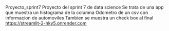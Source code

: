 Proyecto_sprint7
Proyecto del sprint 7 de data science
Se trata de una app que muestra un histograma de la columna Odometro de un csv con informacion de automoviles
Tambien se muestra un check box al final
 <https://streamlit-2-hky5.onrender.com>
